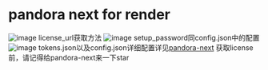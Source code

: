 # pandora next for render
![image](https://github.com/renqabs/pdrn1/assets/130155002/8bfbb94d-5eeb-4410-a015-44126bfc9eb4)
license_url获取方法
![image](https://github.com/renqabs/pdrn1/assets/130155002/2bfd795b-47f3-41a8-a913-d5b722b6eaaf)
setup_password同config.json中的配置
![image](https://github.com/renqabs/pdrn1/assets/130155002/0f76828f-fcb3-4cfc-b23a-0cebaed4e92b)
tokens.json以及config.json详细配置详见[pandora-next](https://github.com/pandora-next/deploy)
获取license前，请记得给pandora-next来一下star


